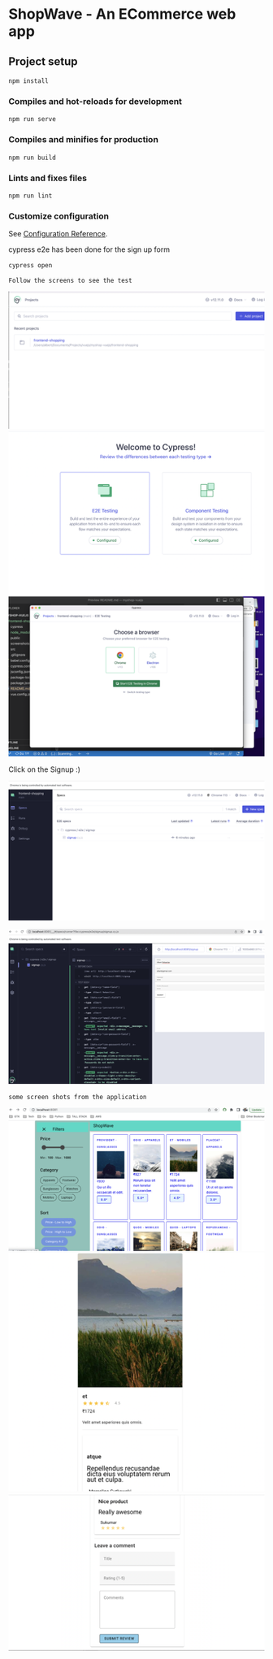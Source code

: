 # ShopWave - An ECommerce web app

## Project setup
```
npm install
```

### Compiles and hot-reloads for development
```
npm run serve
```

### Compiles and minifies for production
```
npm run build
```

### Lints and fixes files
```
npm run lint
```

### Customize configuration
See [Configuration Reference](https://cli.vuejs.org/config/).


cypress e2e has been done for the sign up form 
```
cypress open
```
```
Follow the screens to see the test 
```
![alt text](./screenshots/cyp2.png)
![alt text](./screenshots/cyp3.png)
![alt text](./screenshots/cyp4.png)

Click on the Signup :)

![alt text](./screenshots/cyp5.png)

![alt text](./screenshots/signup_cypress.png)
```
some screen shots from the application
```

![alt text](./screenshots/main.png)
![alt text](./screenshots/prod_upper.png)
![alt text](./screenshots/prod_lower.png)


